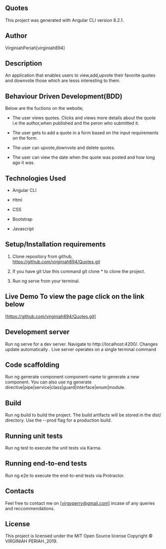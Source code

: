 ## Quotes
This project was generated with Angular CLI version 8.2.1.
## Author 
VirginiahPeriah[virginiah894]


## Description
An application that enables users to view,add,upvote their favorite quotes and downvote those which are lesss interesting to them.


## Behaviour Driven Development(BDD)
Below are the fuctions on the website;

* The user views quotes. Clicks and views more details about the quote i.e the author,when published and the peron who submitted it.
* The user gets to add a quote in a form based on the input requirements on the form.

* The user can upvote,downvote and delete quotes.
* The user can view the date when the quote was posted and how long ago it was.

## Technologies Used
* Angular CLI

* Html

* CSS

* Bootstrap

* Javascript

## Setup/Installation requirements
1. Clone repository from github, https://github.com/virginiah894/Quotes.git

2. If you have git Use this command git clone * to clone the project.

3. Run ng serve from your terminal.

## Live Demo To view the page click on the link below 
[https://github.com/virginiah894/Quotes.git]

## Development server
Run ng serve for a dev server. Navigate to http://localhost:4200/.
Changes  update automatically .
Live server operates on a single terminal command

## Code scaffolding
Run ng generate component component-name to generate a new component. You can also use ng generate directive|pipe|service|class|guard|interface|enum|module.

## Build
Run ng build to build the project. The build artifacts will be stored in the dist/ directory. Use the --prod flag for a production build.

## Running unit tests
Run ng test to execute the unit tests via Karma.

## Running end-to-end tests
Run ng e2e to execute the end-to-end tests via Protractor.
## Contacts
Feel free to contact me on [virgyperry@gmail.com] incase of any queries and reccommendations.

## License
This project is licensed under the MIT Open Source license Copyright © VIRGINIAH PERIAH.,2019. 
